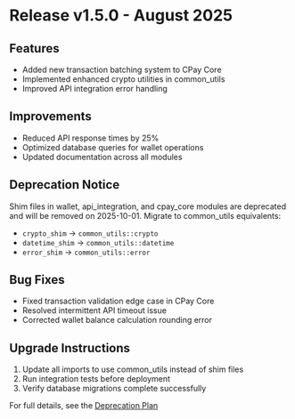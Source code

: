 # Release v1.5.0 - August 2025

## Features
- Added new transaction batching system to CPay Core
- Implemented enhanced crypto utilities in common_utils
- Improved API integration error handling

## Improvements
- Reduced API response times by 25%
- Optimized database queries for wallet operations
- Updated documentation across all modules

## Deprecation Notice
Shim files in wallet, api_integration, and cpay_core modules are deprecated and will be removed on 2025-10-01. Migrate to common_utils equivalents:
- `crypto_shim` → `common_utils::crypto`
- `datetime_shim` → `common_utils::datetime`
- `error_shim` → `common_utils::error`

## Bug Fixes
- Fixed transaction validation edge case in CPay Core
- Resolved intermittent API timeout issue
- Corrected wallet balance calculation rounding error

## Upgrade Instructions
1. Update all imports to use common_utils instead of shim files
2. Run integration tests before deployment
3. Verify database migrations complete successfully

For full details, see the [Deprecation Plan](shared_packages/common_utils/DEPRECATION_PLAN.md)